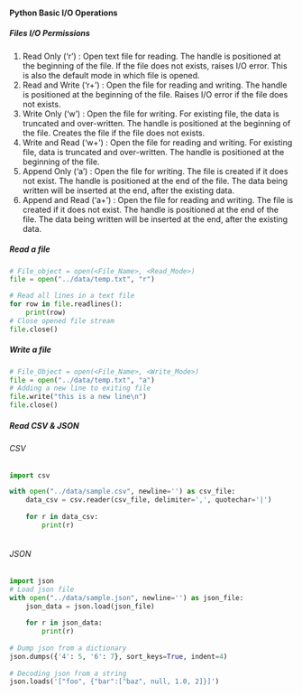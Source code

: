 #### Python Basic I/O Operations

##### Files I/O Permissions
01. Read Only (‘r’) : Open text file for reading. The handle is positioned at the beginning of the file. If the file does not exists, raises I/O error. This is also the default mode in which file is opened.
02. Read and Write (‘r+’) : Open the file for reading and writing. The handle is positioned at the beginning of the file. Raises I/O error if the file does not exists.
03. Write Only (‘w’) : Open the file for writing. For existing file, the data is truncated and over-written. The handle is positioned at the beginning of the file. Creates the file if the file does not exists.
04. Write and Read (‘w+’) : Open the file for reading and writing. For existing file, data is truncated and over-written. The handle is positioned at the beginning of the file.
05. Append Only (‘a’) : Open the file for writing. The file is created if it does not exist. The handle is positioned at the end of the file. The data being written will be inserted at the end, after the existing data.
06. Append and Read (‘a+’) : Open the file for reading and writing. The file is created if it does not exist. The handle is positioned at the end of the file. The data being written will be inserted at the end, after the existing data.



##### Read a file
```python
# File_object = open(<File_Name>, <Read_Mode>)
file = open("../data/temp.txt", "r")

# Read all lines in a text file
for row in file.readlines():
    print(row)
# Close opened file stream
file.close()
```

##### Write a file
```python
# File_Object = open(<File_Name>, <Write_Mode>)
file = open("../data/temp.txt", "a")
# Adding a new line to exiting file
file.write("this is a new line\n")
file.close()

``` 
##### Read CSV & JSON
###### CSV
```python
import csv

with open("../data/sample.csv", newline='') as csv_file:
    data_csv = csv.reader(csv_file, delimiter=',', quotechar='|')
    
    for r in data_csv:
        print(r)
    
```
###### JSON
```python
import json
# Load json file
with open("../data/sample.json", newline='') as json_file:
    json_data = json.load(json_file)
    
    for r in json_data:
        print(r)
        
# Dump json from a dictionary
json.dumps({'4': 5, '6': 7}, sort_keys=True, indent=4)
        
# Decoding json from a string
json.loads('["foo", {"bar":["baz", null, 1.0, 2]}]')

```


